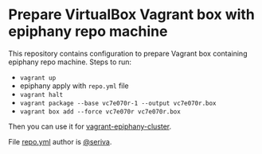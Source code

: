 # Prepare VirtualBox Vagrant box with epiphany repo machine

This repository contains configuration to prepare Vagrant box containing epiphany repo machine. Steps to run: 

 - `vagrant up`
 - epiphany apply with `repo.yml` file
 - `vagrant halt`
 - `vagrant package --base vc7e070r-1 --output vc7e070r.box`
 - `vagrant box add --force vc7e070r vc7e070r.box`
 
Then you can use it for [vagrant-epiphany-cluster](https://github.com/mkyc/vagrant-epiphany-cluster). 

File [repo.yml](./repo.yml) author is [@seriva](https://github.com/seriva). 